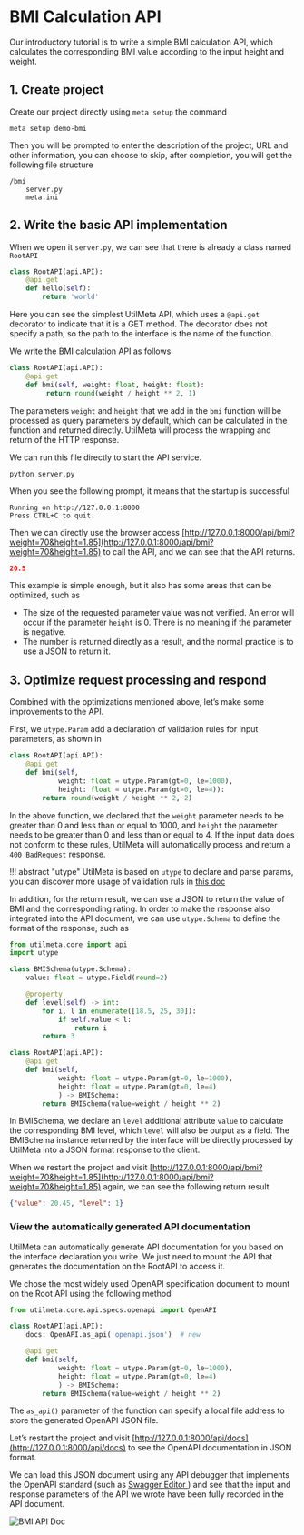 # BMI Calculation API

Our introductory tutorial is to write a simple BMI calculation API, which calculates the corresponding BMI value according to the input height and weight.
## 1. Create project

Create our project directly using `meta setup` the command

```
meta setup demo-bmi
```

Then you will be prompted to enter the description of the project, URL and other information, you can choose to skip, after completion, you will get the following file structure

```
/bmi
    server.py
    meta.ini
```

## 2. Write the basic API implementation

When we open it `server.py`, we can see that there is already a class named `RootAPI`

```python
class RootAPI(api.API):
    @api.get
    def hello(self):
        return 'world'
```

Here you can see the simplest UtilMeta API, which uses a `@api.get` decorator to indicate that it is a GET method. The decorator does not specify a path, so the path to the interface is the name of the function.

We write the BMI calculation API as follows
```python
class RootAPI(api.API):  
    @api.get  
    def bmi(self, weight: float, height: float):  
         return round(weight / height ** 2, 1)
```

The parameters `weight` and `height` that we add in the `bmi` function will be processed as query parameters by default, which can be calculated in the function and returned directly. UtilMeta will process the wrapping and return of the HTTP response.

We can run this file directly to start the API service.
```shell
python server.py
```

When you see the following prompt, it means that the startup is successful
```
Running on http://127.0.0.1:8000
Press CTRL+C to quit
```

Then we can directly use the browser access [http://127.0.0.1:8000/api/bmi?weight=70&height=1.85](http://127.0.0.1:8000/api/bmi?weight=70&height=1.85) to call the API, and we can see that the API returns.
```json
20.5
```


This example is simple enough, but it also has some areas that can be optimized, such as

* The size of the requested parameter value was not verified. An error will occur if the parameter `height` is 0. There is no meaning if the parameter is negative.
* The number is returned directly as a result, and the normal practice is to use a JSON to return it.

## 3. Optimize request processing and respond

Combined with the optimizations mentioned above, let’s make some improvements to the API.

First, we `utype.Param` add a declaration of validation rules for input parameters, as shown in

```python
class RootAPI(api.API):
    @api.get
    def bmi(self,
            weight: float = utype.Param(gt=0, le=1000),
            height: float = utype.Param(gt=0, le=4)):
        return round(weight / height ** 2, 2)
```

In the above function, we declared that the `weight` parameter needs to be greater than 0 and less than or equal to 1000, and `height` the parameter needs to be greater than 0 and less than or equal to 4. If the input data does not conform to these rules, UtilMeta will automatically process and return a `400 BadRequest` response.

!!! abstract "utype"
	UtilMeta is based on `utype` to declare and parse params, you can discover more usage of validation ruls in [this doc](https://utype.io/references/rule/)

In addition, for the return result, we can use a JSON to return the value of BMI and the corresponding rating. In order to make the response also integrated into the API document, we can use `utype.Schema` to define the format of the response, such as
```python
from utilmeta.core import api
import utype

class BMISchema(utype.Schema):
    value: float = utype.Field(round=2)

    @property
    def level(self) -> int:
        for i, l in enumerate([18.5, 25, 30]):
            if self.value < l:
                return i
        return 3

class RootAPI(api.API):
    @api.get
    def bmi(self,
            weight: float = utype.Param(gt=0, le=1000),
            height: float = utype.Param(gt=0, le=4)
            ) -> BMISchema:
        return BMISchema(value=weight / height ** 2)
```

In BMISchema, we declare an `level` additional attribute `value` to calculate the corresponding BMI level, which `level` will also be output as a field. The BMISchema instance returned by the interface will be directly processed by UtilMeta into a JSON format response to the client.

When we restart the project and visit [http://127.0.0.1:8000/api/bmi?weight=70&height=1.85](http://127.0.0.1:8000/api/bmi?weight=70&height=1.85) again, we can see the following return result
```json
{"value": 20.45, "level": 1}
```

### View the automatically generated API documentation

UtilMeta can automatically generate API documentation for you based on the interface declaration you write. We just need to mount the API that generates the documentation on the RootAPI to access it.

We chose the most widely used OpenAPI specification document to mount on the Root API using the following method
```python
from utilmeta.core.api.specs.openapi import OpenAPI

class RootAPI(api.API):
    docs: OpenAPI.as_api('openapi.json')  # new

    @api.get
    def bmi(self,
            weight: float = utype.Param(gt=0, le=1000),
            height: float = utype.Param(gt=0, le=4)
            ) -> BMISchema:
        return BMISchema(value=weight / height ** 2)
```

The `as_api()` parameter of the function can specify a local file address to store the generated OpenAPI JSON file.

Let’s restart the project and visit [http://127.0.0.1:8000/api/docs](http://127.0.0.1:8000/api/docs) to see the OpenAPI documentation in JSON format.

We can load this JSON document using any API debugger that implements the OpenAPI standard (such as [ Swagger Editor ](https://editor.swagger.io/)) and see that the input and response parameters of the API we wrote have been fully recorded in the API document.

![ BMI API Doc ](https://utilmeta.com/assets/image/bmi-api-doc.png)